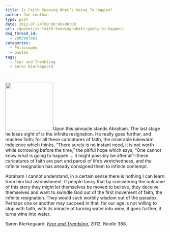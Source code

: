```yaml
---
title: Is Faith Knowing What’s Going To Happen?
author: Joe Louthan
type: post
date: 2012-07-24T00:00:00+00:00
url: /quotes/is-faith-knowing-whats-going-to-happen/
dsq_thread_id:
  - 2093907663
categories:
  - Philosophy
  - Quotes
tags:
  - Fear and Trembling
  - Søren Kierkegaard

---
```

[<img class="alignright size-thumbnail wp-image-484" title="kariye-water-into-wine-c-osseman" src="https://i2.wp.com/theologic.us/wp-content/uploads/2012/08/kariye-water-into-wine-c-osseman.jpg?resize=150%2C150" alt="" width="150" height="150" srcset="https://i2.wp.com/theologic.us/wp-content/uploads/2012/08/kariye-water-into-wine-c-osseman.jpg?resize=150%2C150 150w, https://i2.wp.com/theologic.us/wp-content/uploads/2012/08/kariye-water-into-wine-c-osseman.jpg?zoom=2&resize=150%2C150 300w, https://i2.wp.com/theologic.us/wp-content/uploads/2012/08/kariye-water-into-wine-c-osseman.jpg?zoom=3&resize=150%2C150 450w" sizes="(max-width: 150px) 100vw, 150px" data-recalc-dims="1" />][1]Upon this pinnacle stands Abraham. The last stage he loses sight of is the infinite resignation. He really goes further, and reaches faith; for all these caricatures of faith, the miserable lukewarm indolence which thinks, &#8220;There surely is no instant need, it is not worth while sorrowing before the time,&#8221; the pitiful hope which says, &#8220;One cannot know what is going to happen … it might possibly be after all&#8221;–these caricatures of faith are part and parcel of life&#8217;s wretchedness, and the infinite resignation has already consigned them to infinite contempt.

Abraham I cannot understand, in a certain sense there is nothing I can learn from him but astonishment. If people fancy that by considering the outcome of this story they might let themselves be moved to believe, they deceive themselves and want to swindle God out of the first movement of faith, the infinite resignation. They would suck worldly wisdom out of the paradox. Perhaps one or another may succeed in that, for our age is not willing to stop with faith, with its miracle of turning water into wine, it goes further, it turns wine into water.

Søren Kierkegaard. [_Fear and Trembling_][2], 2012. Kindle 388.

 [1]: https://i2.wp.com/theologic.us/wp-content/uploads/2012/08/kariye-water-into-wine-c-osseman.jpg
 [2]: https://www.amazon.com/dp/B0082CW5RY/ref=as_li_ss_til?tag=iamlipr-20&camp=0&creative=0&linkCode=as4&creativeASIN=B0082CW5RY&adid=0W9NVS7PNACT5620KG46&